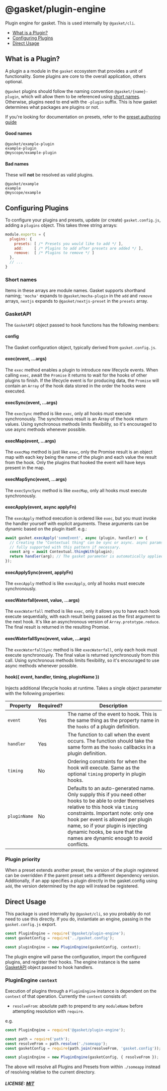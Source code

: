 # @gasket/plugin-engine

Plugin engine for gasket. This is used internally by `@gasket/cli`.

* [What is a Plugin?](#what-is-a-plugin)
* [Configuring Plugins](#configuring-plugins)
* [Direct Usage](#direct-usage)

## What is a Plugin?

A plugin a a module in the `gasket` ecosystem that provides a unit of
functionality. Some plugins are core to the overall application, others
optional.

`@gasket` plugins should follow the naming convention `@gasket/{name}-plugin`,
which will allow them to be referenced using [short names](#short-names).
Otherwise, plugins need to end with the `-plugin` suffix. This is how gasket
determines what packages are plugins or not.

If you're looking for documentation on presets, refer to the [preset authoring guide]

#### Good names

```
@gasket/example-plugin
example-plugin
@myscope/example-plugin
```

#### Bad names

These will **not** be resolved as valid plugins.

```
@gasket/example
example
@myscope/example
```


## Configuring Plugins

To configure your plugins and presets, update (or create) `gasket.config.js`,
adding a `plugins` object. This takes three string arrays:

```js
module.exports = {
  plugins: {
    presets: [ /* Presets you would like to add */ ],
    add:     [ /* Plugins to add after presets are added */ ],
    remove:  [ /* Plugins to remove */ ]
  },
  // ...
}
```

### Short names
Items in these arrays are module names. Gasket supports shorthand naming;
`'mocha'` expands to `@gasket/mocha-plugin` in the `add` and `remove` arrays,
`nextjs` expands to `@gasket/nextjs-preset` in the `presets` array.

### GasketAPI

The `GasketAPI` object passed to hook functions has the following members:

#### config

The Gasket configuration object, typically derived from `gasket.config.js`.

#### exec(event, ...args)

The `exec` method enables a plugin to introduce new lifecycle events. When
calling `exec`, await the `Promise` it returns to wait for the hooks of other
plugins to finish. If the lifecycle event is for producing data, the `Promise`
will contain an `Array` of the hook data stored in the order the hooks were
executed.

#### execSync(event, ...args)

The `execSync` method is like `exec`, only all hooks must execute synchronously.
The synchronous result is an Array of the hook return values. Using synchronous
methods limits flexibility, so it's encouraged to use async methods whenever
possible.

#### execMap(event, ...args)

The `execMap` method is just like `exec`, only the Promise result is an
object map with each key being the name of the plugin and each value the
result from the hook. Only the plugins that hooked the event will have keys
present in the map.

#### execMapSync(event, ...args)

The `execSyncSync` method is like `execMap`, only all hooks must execute
synchronously.

#### execApply(event, async applyFn)

The `execApply` method execution is ordered like `exec`, but you must invoke the
handler yourself with explicit arguments. These arguments can be dynamic based
on the plugin itself. e.g.:

```js
await gasket.execApply('someEvent', async (plugin, handler) => {
  // Creating the "Contextual thing" can be sync or async. async params are
  // fully supported with this pattern if necessary.
  const arg = await Contextual.thingWith(plugin);
  return handler(arg); // The gasket parameter is automatically applied
});
```

#### execApplySync(event, applyFn)

The `execApply` method is like `execApply`, only all hooks must execute
synchronously.

#### execWaterfall(event, value, ...args)

The `execWaterfall` method is like `exec`, only it allows you to have each
hook execute sequentially, with each result being passed as the first argument
to the next hook. It's like an asynchronous version of `Array.prototype.reduce`.
The final result is returned in the resulting Promise.

#### execWaterfallSync(event, value, ...args)

The `execWaterfallSync` method is like `execWaterfall`, only each hook must
execute synchronously. The final value is returned synchronously from this call.
Using synchronous methods limits flexibility, so it's encouraged to use async
methods whenever possible.

#### hook({ event, handler, timing, pluginName })

Injects additional lifecycle hooks at runtime. Takes a single object parameter
with the following properties:

| Property     | Required? | Description |
|--------------|-----------|-------------|
| `event`      | Yes       | The name of the event to hook. This is the same thing as the property name in the `hooks` of a plugin definition. |
| `handler`    | Yes       | The function to call when the event occurs. The function should take the same form as the `hooks` callbacks in a plugin definition. |
| `timing`     | No        | Ordering constraints for when the hook will execute. Same as the optional `timing` property in plugin hooks.  |
| `pluginName` | No        | Defaults to an auto-generated name. Only supply this if you need other hooks to be able to order themselves relative to this hook via `timing` constraints. Important note: only one hook per event is allowed per plugin name, so if your plugin is injecting dynamic hooks, be sure that the names are dynamic enough to avoid conflicts. |

### Plugin priority

When a preset extends another preset, the version of the plugin registered can
be overridden if the parent preset sets a different dependency version.
Additionally, if an app specifies a plugin directly in the gasket.config using
`add`, the version determined by the app will instead be registered.

## Direct Usage

This package is used internally by `@gasket/cli`, so you probably do not need to
use this directly. If you do, instantiate an engine, passing in the
`gasket.config.js` export.

```js
const PluginEngine = require('@gasket/plugin-engine');
const gasketConfig = require('../gasket.config');

const pluginEngine = new PluginEngine(gasketConfig, context);
```

The plugin engine will parse the configuration, import the configured plugins,
and register their hooks. The engine instance is the same
[GasketAPI](#gasketapi) object passed to hook handlers.

### PluginEngine `context`

Execution of plugins through a `PluginEngine` instance is dependent on the
`context` of that operation. Currently the `context` consists of:

- `resolveFrom`: absolute path to prepend to any `moduleName` before
  attempting resolution with `require`.

e.g.

```js
const PluginEngine = require('@gasket/plugin-engine');

const path = require('path');
const resolveFrom = path.resolve('./someapp');
const gasketConfig = require(path.join(resolveFrom, 'gasket.config'));

const pluginEngine = new PluginEngine(gasketConfig, { resolveFrom });
```

The above will resolve all Plugins and Presets from within `./someapp` instead
of resolving relative to the current directory.

##### LICENSE: [MIT](./LICENSE)

[preset authoring guide]: /packages/docs/authoring-presets.md
